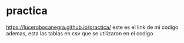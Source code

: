 # practica
https://lucerobocanegra.github.io/practica/
este es el link de mi codigo
ademas, esta las tablas en csv que se utilizaron en el codigo
